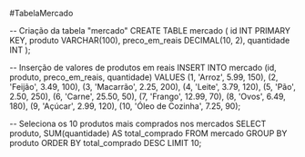 #TabelaMercado

-- Criação da tabela "mercado"
CREATE TABLE mercado (
    id INT PRIMARY KEY,
    produto VARCHAR(100),
    preco_em_reais DECIMAL(10, 2),
    quantidade INT
);

-- Inserção de valores de produtos em reais
INSERT INTO mercado (id, produto, preco_em_reais, quantidade)
VALUES
    (1, 'Arroz', 5.99, 150),
    (2, 'Feijão', 3.49, 100),
    (3, 'Macarrão', 2.25, 200),
    (4, 'Leite', 3.79, 120),
    (5, 'Pão', 2.50, 250),
    (6, 'Carne', 25.50, 50),
    (7, 'Frango', 12.99, 70),
    (8, 'Ovos', 6.49, 180),
    (9, 'Açúcar', 2.99, 120),
    (10, 'Óleo de Cozinha', 7.25, 90);

-- Seleciona os 10 produtos mais comprados nos mercados
SELECT produto, SUM(quantidade) AS total_comprado
FROM mercado
GROUP BY produto
ORDER BY total_comprado DESC
LIMIT 10;

